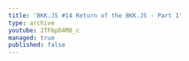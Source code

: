 ```yaml
---
title: 'BKK.JS #14 Return of the BKK.JS - Part 1'
type: archive
youtube: 2TFbpD4M8_c
managed: true
published: false
---
```

